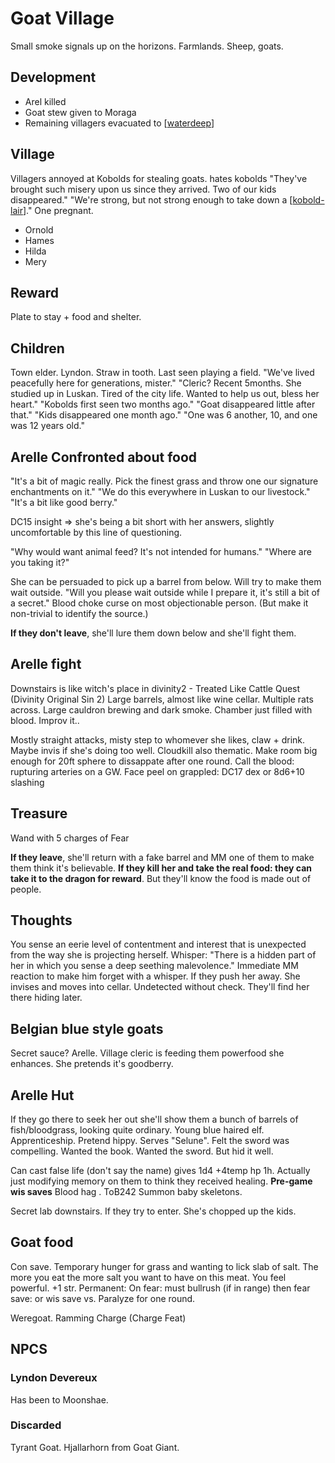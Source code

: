 # Goat Village
Small smoke signals up on the horizons. Farmlands. Sheep, goats.

## Development
- Arel killed
- Goat stew given to Moraga
- Remaining villagers evacuated to [[waterdeep]]

## Village
Villagers annoyed at Kobolds for stealing goats. hates kobolds
"They've brought such misery upon us since they arrived. Two of our kids disappeared."
"We're strong, but not strong enough to take down a [[kobold-lair]]."
One pregnant.

- Ornold
- Hames
- Hilda
- Mery

## Reward
Plate to stay + food and shelter.

## Children
Town elder. Lyndon. Straw in tooth.
Last seen playing a field.
"We've lived peacefully here for generations, mister."
"Cleric? Recent 5months. She studied up in Luskan. Tired of the city life. Wanted to help us out, bless her heart."
"Kobolds first seen two months ago."
"Goat disappeared little after that."
"Kids disappeared one month ago."
"One was 6 another, 10, and one was 12 years old."

## Arelle Confronted about food
"It's a bit of magic really. Pick the finest grass and throw one our signature enchantments on it."
"We do this everywhere in Luskan to our livestock."
"It's a bit like good berry."

DC15 insight => she's being a bit short with her answers, slightly uncomfortable by this line of questioning.

"Why would want animal feed? It's not intended for humans."
"Where are you taking it?"

She can be persuaded to pick up a barrel from below. Will try to make them wait outside.
"Will you please wait outside while I prepare it, it's still a bit of a secret."
Blood choke curse on most objectionable person. (But make it non-trivial to identify the source.)

**If they don't leave**, she'll lure them down below and she'll fight them.

## Arelle fight
Downstairs is like witch's place in divinity2 - Treated Like Cattle Quest (Divinity Original Sin 2)
Large barrels, almost like wine cellar. Multiple rats across. Large cauldron brewing and dark smoke.
Chamber just filled with blood. Improv it..

Mostly straight attacks, misty step to whomever she likes, claw + drink.
Maybe invis if she's doing too well.
Cloudkill also thematic. Make room big enough for 20ft sphere to dissappate after one round.
Call the blood: rupturing arteries on a GW.
Face peel on grappled: DC17 dex or 8d6+10 slashing

## Treasure
Wand with 5 charges of Fear

**If they leave**, she'll return with a fake barrel and MM one of them to make them think it's believable.
**If they kill her and take the real food: they can take it to the dragon for reward**.
But they'll know the food is made out of people.

## Thoughts
You sense an eerie level of contentment and interest that is unexpected from the way she is projecting herself.
Whisper: "There is a hidden part of her in which you sense a deep seething malevolence."
Immediate MM reaction to make him forget with a whisper.
If they push her away. She invises and moves into cellar. Undetected without check. They'll find her there hiding later.

## Belgian blue style goats
Secret sauce? Arelle. Village cleric is feeding them powerfood she enhances.
She pretends it's goodberry.

## Arelle Hut
If they go there to seek her out she'll show them a bunch of barrels of fish/bloodgrass, looking quite ordinary.
Young blue haired elf. Apprenticeship. Pretend hippy.
Serves "Selune".
Felt the sword was compelling. Wanted the book. Wanted the sword. But hid it well.

Can cast false life (don't say the name) gives 1d4 +4temp hp 1h.
Actually just modifying memory on them to think they received healing.
**Pre-game wis saves**
Blood hag . ToB242
Summon baby skeletons.

Secret lab downstairs. If they try to enter.
She's chopped up the kids.

## Goat food
Con save. Temporary hunger for grass and wanting to lick slab of salt.
The more you eat the more salt you want to have on this meat.
You feel powerful. +1 str.
Permanent: On fear: must bullrush (if in range) then fear save: or wis save vs. Paralyze for one round.

Weregoat. Ramming Charge (Charge Feat)

## NPCS
### Lyndon Devereux
Has been to Moonshae.

### Discarded
Tyrant Goat. Hjallarhorn from Goat Giant.

[//begin]: # "Autogenerated link references for markdown compatibility"
[waterdeep]: ../waterdeep/waterdeep "Waterdeep"
[kobold-lair]: kobold-lair "Moraga's Lair"
[//end]: # "Autogenerated link references"
